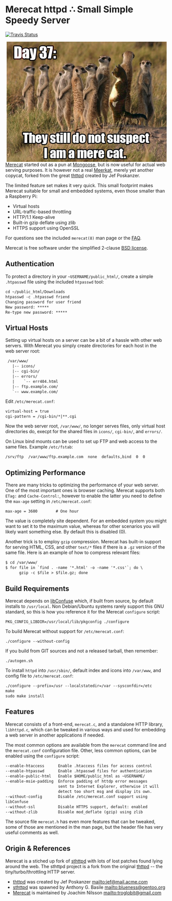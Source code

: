 Merecat httpd ∴ Small Simple Speedy Server
==========================================
[![Travis Status][]][Travis]

<img align="right" width="500" src="www/img/merecat.jpg">

[Merecat][] started out as a pun at [Mongoose][], but is now useful for
actual web serving purposes.  It is however not a real [Meerkat][],
merely yet another copycat, forked from the great [thttpd][] created by
Jef&nbsp;Poskanzer.

The limited feature set makes it very quick.  This small footprint makes
Merecat suitable for small and embedded systems, even those smaller than
a Raspberry Pi:

- Virtual hosts
- URL-traffic-based throttling
- HTTP/1.1 Keep-alive
- Built-in gzip deflate using zlib
- HTTPS support using OpenSSL

For questions see the included `merecat(8)` man page or the [FAQ][].

Merecat is free software under the simplified 2-clause [BSD license][license].


Authentication
--------------

To protect a directory in your `~USERNAME/public_html/`, create a simple
`.htpasswd` file using the included `htpasswd` tool:

    cd ~/public_html/Downloads
    htpasswd -c .htpasswd friend
	Changing password for user friend
    New password: *****
    Re-type new password: *****


Virtual Hosts
-------------

Setting up virtual hosts on a server can be a bit of a hassle with other
web servers.  With Merecat you simply create directories for each host
in the web server root:

     /var/www/
       |-- icons/
       |-- cgi-bin/
       |-- errors/
       |    `-- err404.html
       |-- ftp.example.com/
       `-- www.example.com/

Edit `/etc/merecat.conf`:

    virtual-host = true
    cgi-pattern = /cgi-bin/*|**.cgi

Now the web server root, `/var/www/`, no longer serves files, only
virtual host directories do, execpt for the shared files in `icons/`,
`cgi-bin/`, and `errors/`.

On Linux bind mounts can be used to set up FTP and web access to the
same files. Example `/etc/fstab`:

    /srv/ftp  /var/www/ftp.example.com  none  defaults,bind  0  0


Optimizing Performance
----------------------

There are many tricks to optimizing the performance of your web server.
One of the most important ones is browser caching.  Merecat supports
both `ETag:` and `Cache-Control:`, however to enable the latter you need
to define the `max-age` setting in `/etc/merecat.conf`:

    max-age = 3600        # One hour

The value is completely site dependent.  For an embedded system you
might want to set it to the maximum value, whereas for other scenarios
you will likely want something else.  By default this is disabled (0).

Another trick is to employ `gzip` compression.  Merecat has built-in
support for serving HTML, CSS, and other `text/*` files if there is a
`.gz` version of the same file.  Here is an example of how to compress
relevant files:

    $ cd /var/www/
    $ for file in `find . -name '*.html' -o -name '*.css'`; do \
          gzip -c $file > $file.gz; done


Build Requirements
------------------

Merecat depends on [libConfuse](https://github.com/martinh/libconfuse/)
which, if built from source, by default installs to `/usr/local`.  Non
Debian/Ubuntu systems rarely support this GNU standard, so this is how
you reference it for the Merecat `configure` script:

    PKG_CONFIG_LIBDIR=/usr/local/lib/pkgconfig ./configure

To build Merecat without support for `/etc/merecat.conf`:

    ./configure --without-config

If you build from GIT sources and not a released tarball, then remember:

    ./autogen.sh

To install `httpd` into `/usr/sbin/`, default index and icons into
`/var/www`, and config file to `/etc/merecat.conf`:

    ./configure --prefix=/usr --localstatedir=/var --sysconfdir=/etc
    make
    sudo make install


Features
--------

Merecat consists of a front-end, `merecat.c`, and a standalone HTTP
library, `libhttpd.c`, which can be tweaked in various ways and used
for embedding a web server in another applications if needed.

The most common options are available from the `merecat` command line
and the `merecat.conf` configuration file.  Other, less common options,
can be enabled using the `configure` script:

    --enable-htaccess      Enable .htaccess files for access control
    --enable-htpasswd      Enable .htpasswd files for authentication
    --enable-public-html   Enable $HOME/public_html as ~USERNAME/
    --enable-msie-padding  Enforce padding of httdp error messages
                           sent to Internet Explorer, otherwise it will
                           detect too short msg and display its own.
    --without-config       Disable /etc/merecat.conf support using libConfuse
    --without-ssl          Disable HTTPS support, default: enabled
    --without-zlib         Disable mod_deflate (gzip) using zlib

The source file `merecat.h` has even more features that can be tweaked,
some of those are mentioned in the man page, but the header file has
very useful comments as well.


Origin & References
-------------------

Merecat is a stiched up fork of [sthttpd][] with lots of lost patches
found lying around the web.  The sthttpd project is a fork from the
original [thttpd][] -- the tiny/turbo/throttling HTTP server.

* [thttpd][] was created by Jef Poskanzer <mailto:jef@mail.acme.com>
* [sthttpd][] was spawned by Anthony G. Basile <mailto:blueness@gentoo.org>
* [Merecat][] is maintained by Joachim Nilsson <mailto:troglobit@gmail.com>

[Merecat]:       http://merecat.troglobit.com
[Meerkat]:       https://en.wikipedia.org/wiki/Meerkat
[license]:       https://github.com/troglobit/merecat/blob/master/LICENSE
[Mongoose]:      https://github.com/cesanta/mongoose
[FAQ]:           http://halplant.com:2001/server/thttpd_FAQ.html
[thttpd]:        http://www.acme.com/software/thttpd/
[sthttpd]:       https://github.com/blueness/sthttpd/
[Travis]:        https://travis-ci.org/troglobit/merecat
[Travis Status]: https://travis-ci.org/troglobit/merecat.png?branch=master
